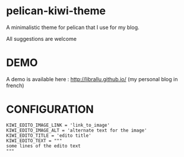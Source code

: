 # pelican-kiwi-theme
A minimalistic theme for pelican that I use for my blog.

All suggestions are welcome

# DEMO

A demo is available here : http://librallu.github.io/ (my personal blog in french)


# CONFIGURATION


    KIWI_EDITO_IMAGE_LINK = 'link_to_image'
    KIWI_EDITO_IMAGE_ALT = 'alternate text for the image'
    KIWI_EDITO_TITLE = 'edito title'
    KIWI_EDITO_TEXT = """
    some lines of the edito text
    """
